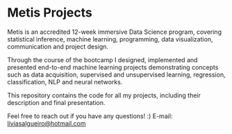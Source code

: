 # Metis Projects

Metis is an accredited 12-week immersive Data Science program, covering statistical inference, machine learning, programming, data visualization, communication and project design.

Through the course of the bootcamp I designed, implemented and presented end-to-end machine learning projects demonstrating concepts such as data acquisition, supervised and unsupervised learning, regression, classification, NLP and neural networks.

This repository contains the code for all my projects, including their description and final presentation. 

Feel free to reach out if you have any questions! :) E-mail: liviasalgueiro@hotmail.com


